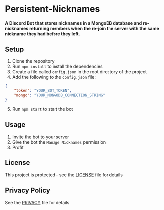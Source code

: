 # Persistent-Nicknames
#### A Discord Bot that stores nicknames in a MongoDB database and re-nicknames returning members when the re-join the server with the same nickname they had before they left.

## Setup
1. Clone the repository
2. Run `npm install` to install the dependencies
3. Create a file called `config.json` in the root directory of the project
4. Add the following to the `config.json` file:
```json
{
    "token": "YOUR_BOT_TOKEN",
    "mongo": "YOUR_MONGODB_CONNECTION_STRING"
}
```
5. Run `npm start` to start the bot

## Usage
1. Invite the bot to your server
2. Give the bot the `Manage Nicknames` permission
3. Profit

## License
This project is protected - see the [LICENSE](LICENSE) file for details

## Privacy Policy
See the [PRIVACY](PRIVACY) file for details